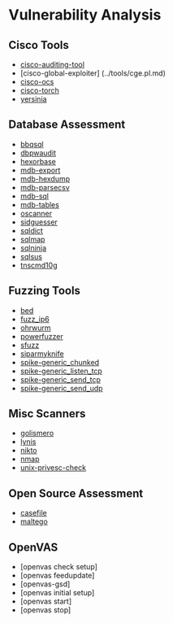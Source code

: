 # Vulnerability Analysis

Cisco Tools
-----------

 * [cisco-auditing-tool](../tools/CAT.md)
 * [cisco-global-exploiter] (../tools/cge.pl.md)
 * [cisco-ocs](../tools/ocs.md)
 * [cisco-torch](../tools/cisco-torch.md)
 * [yersinia](../tools/yersinia.md)

Database Assessment
-------------------

 * [bbqsql](../tools/bbqsql.md)
 * [dbpwaudit](../tools/dbpwaudit.md)
 * [hexorbase](../tools/hexorbase.md)
 * [mdb-export](../tools/mdb-export.md)
 * [mdb-hexdump](../tools/mdb-dump.md)
 * [mdb-parsecsv](../tools/mdb-parsecsv.md)
 * [mdb-sql](../tools/mdb-sql.md)
 * [mdb-tables](../tools/mdb-tables.md)
 * [oscanner](../tools/oscanner.md)
 * [sidguesser](../tools/sidguess.md)
 * [sqldict](../tools/sqldict.md)
 * [sqlmap](../tools/sqlmap.md)
 * [sqlninja](../tools/sqlninja.md)
 * [sqlsus](../tools/sqlsus.md)
 * [tnscmd10g](../tools/tnscmd10g.md)

Fuzzing Tools
-------------

 * [bed](../tools/bed.md)
 * [fuzz_ip6](../tools/fuzz_ip6.md)
 * [ohrwurm](../tools/ohrwurm.md)
 * [powerfuzzer](../tools/powerfuzzer.md)
 * [sfuzz](../tools/sfuzz.md)
 * [siparmyknife](../tools/siparmyknife.md)
 * [spike-generic_chunked](../tools/generic_chunked.md)
 * [spike-generic_listen_tcp](../tools/generic_listen_tcp.md)
 * [spike-generic_send_tcp](../tools/generic_send_tcp.md)
 * [spike-generic_send_udp](../tools/generic_send_udp.md)

Misc Scanners
-------------

 * [golismero](../tools/golismero.py.md)
 * [lynis](../tools/lynis.md)
 * [nikto](../tools/nikto.md)
 * [nmap](../tools/nmap.md)
 * [unix-privesc-check](../tools/unix-privesc-check.md)

Open Source Assessment
----------------------

 * [casefile](../tools/casefile.md)
 * [maltego](../toools/maltego.md)

OpenVAS
-------

 * [openvas check setup]
 * [openvas feedupdate]
 * [openvas-gsd]
 * [openvas initial setup]
 * [openvas start]
 * [openvas stop]
